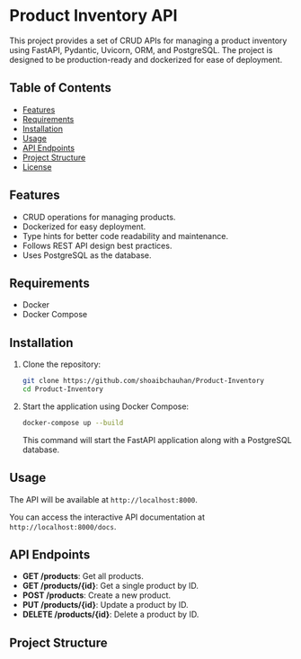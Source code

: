 # Product Inventory API

This project provides a set of CRUD APIs for managing a product inventory using FastAPI, Pydantic, Uvicorn, ORM, and PostgreSQL. The project is designed to be production-ready and dockerized for ease of deployment.

## Table of Contents

- [Features](#features)
- [Requirements](#requirements)
- [Installation](#installation)
- [Usage](#usage)
- [API Endpoints](#api-endpoints)
- [Project Structure](#project-structure)
- [License](#license)

## Features

- CRUD operations for managing products.
- Dockerized for easy deployment.
- Type hints for better code readability and maintenance.
- Follows REST API design best practices.
- Uses PostgreSQL as the database.

## Requirements

- Docker
- Docker Compose

## Installation

1. Clone the repository:

    ```bash
    git clone https://github.com/shoaibchauhan/Product-Inventory
    cd Product-Inventory
    ```

2. Start the application using Docker Compose:

    ```bash
    docker-compose up --build
    ```

    This command will start the FastAPI application along with a PostgreSQL database.

## Usage

The API will be available at `http://localhost:8000`.

You can access the interactive API documentation at `http://localhost:8000/docs`.

## API Endpoints

- **GET /products**: Get all products.
- **GET /products/{id}**: Get a single product by ID.
- **POST /products**: Create a new product.
- **PUT /products/{id}**: Update a product by ID.
- **DELETE /products/{id}**: Delete a product by ID.

## Project Structure

